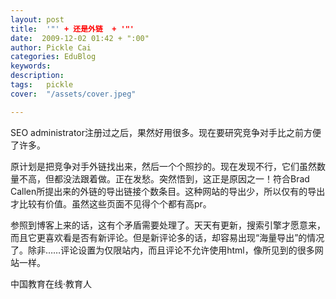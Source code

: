 ```yaml
---
layout: post  
title:  '"' + 还是外链  + '"'
date:  2009-12-02 01:42 + ":00" 
author: Pickle Cai  
categories: EduBlog  
keywords: 
description:   
tags:	pickle   
cover:  "/assets/cover.jpeg"  

---  
```

    
SEO administrator注册过之后，果然好用很多。现在要研究竞争对手比之前方便了许多。



原计划是把竞争对手外链找出来，然后一个个照抄的。现在发现不行，它们虽然数量不高，但都没法跟着做。正在发愁。突然悟到，这正是原因之一！符合Brad Callen所提出来的外链的导出链接个数条目。这种网站的导出少，所以仅有的导出才比较有价值。虽然这些页面不见得个个都有高pr。



参照到博客上来的话，这有个矛盾需要处理了。天天有更新，搜索引擎才愿意来，而且它更喜欢看是否有新评论。但是新评论多的话，却容易出现“海量导出”的情况了。除非……评论设置为仅限站内，而且评论不允许使用html，像所见到的很多网站一样。



		    
 中国教育在线·教育人

